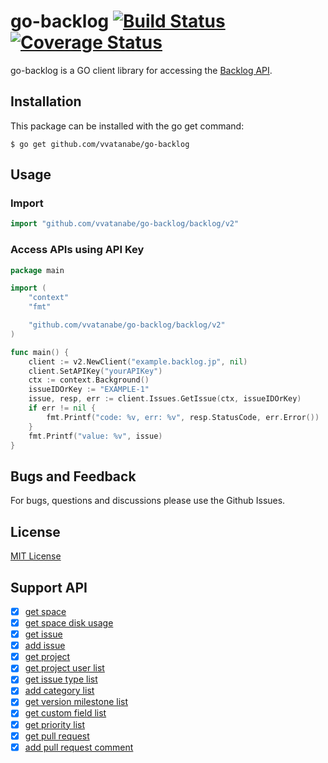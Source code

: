 # go-backlog [![Build Status](https://travis-ci.org/vvatanabe/go-backlog.svg?branch=master)](https://travis-ci.org/vvatanabe/go-backlog) [![Coverage Status](https://coveralls.io/repos/github/vvatanabe/go-backlog/badge.svg?branch=master)](https://coveralls.io/github/vvatanabe/go-backlog?branch=master)

go-backlog is a GO client library for accessing the [Backlog API](https://developer.nulab-inc.com/docs/backlog/).

## Installation

This package can be installed with the go get command:

```
$ go get github.com/vvatanabe/go-backlog
```

## Usage

### Import

``` go
import "github.com/vvatanabe/go-backlog/backlog/v2"
```

### Access APIs using API Key

```go
package main

import (
	"context"
	"fmt"

	"github.com/vvatanabe/go-backlog/backlog/v2"
)

func main() {
	client := v2.NewClient("example.backlog.jp", nil)
	client.SetAPIKey("yourAPIKey")
	ctx := context.Background()
	issueIDOrKey := "EXAMPLE-1"
	issue, resp, err := client.Issues.GetIssue(ctx, issueIDOrKey)
	if err != nil {
		fmt.Printf("code: %v, err: %v", resp.StatusCode, err.Error())
	}
	fmt.Printf("value: %v", issue)
}
```

## Bugs and Feedback

For bugs, questions and discussions please use the Github Issues.

## License

[MIT License](http://www.opensource.org/licenses/mit-license.php)

## Support API

- [x] [get space](https://developer.nulab-inc.com/ja/docs/backlog/api/2/get-space/)
- [x] [get space disk usage](https://developer.nulab.com/docs/backlog/api/2/get-space-disk-usage/#get-space-disk-usage)
- [x] [get issue](https://developer.nulab-inc.com/docs/backlog/api/2/get-issue/)
- [x] [add issue](https://developer.nulab-inc.com/docs/backlog/api/2/add-issue/)
- [x] [get project](https://developer.nulab-inc.com/docs/backlog/api/2/get-project/)
- [x] [get project user list](https://developer.nulab-inc.com/docs/backlog/api/2/get-project-user-list//)
- [x] [get issue type list](https://developer.nulab-inc.com/docs/backlog/api/2/get-issue-type-list/)
- [x] [add category list](https://developer.nulab-inc.com/docs/backlog/api/2/get-category-list/)
- [x] [get version milestone list](https://developer.nulab-inc.com/docs/backlog/api/2/get-version-milestone-list/)
- [x] [get custom field list](https://developer.nulab-inc.com/docs/backlog/api/2/get-custom-field-list/)
- [x] [get priority list](https://developer.nulab-inc.com/docs/backlog/api/2/get-priority-list/)
- [x] [get pull request](https://developer.nulab.com/ja/docs/backlog/api/2/get-pull-request/)
- [x] [add pull request comment](https://developer.nulab.com/docs/backlog/api/2/add-pull-request-comment/)